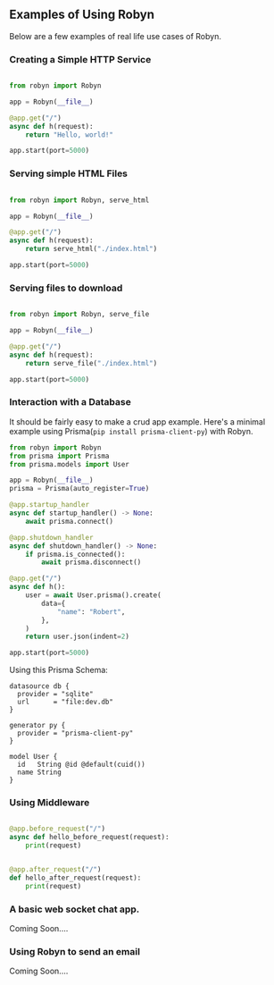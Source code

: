 ## Examples of Using Robyn

Below are a few examples of real life use cases of Robyn.

### Creating a Simple HTTP Service
```python

from robyn import Robyn

app = Robyn(__file__)

@app.get("/")
async def h(request):
    return "Hello, world!"

app.start(port=5000)

```

### Serving simple HTML Files
```python

from robyn import Robyn, serve_html

app = Robyn(__file__)

@app.get("/")
async def h(request):
    return serve_html("./index.html")

app.start(port=5000)

```

### Serving files to download
```python

from robyn import Robyn, serve_file

app = Robyn(__file__)

@app.get("/")
async def h(request):
    return serve_file("./index.html")

app.start(port=5000)

```


### Interaction with a Database

It should be fairly easy to make a crud app example. Here's a minimal example using Prisma(`pip install prisma-client-py`) with Robyn.

```python
from robyn import Robyn
from prisma import Prisma
from prisma.models import User

app = Robyn(__file__)
prisma = Prisma(auto_register=True)

@app.startup_handler
async def startup_handler() -> None:
    await prisma.connect()

@app.shutdown_handler
async def shutdown_handler() -> None:
    if prisma.is_connected():
        await prisma.disconnect()

@app.get("/")
async def h():
    user = await User.prisma().create(
        data={
            "name": "Robert",
        },
    )
    return user.json(indent=2)

app.start(port=5000)
```

Using this Prisma Schema:

```prisma
datasource db {
  provider = "sqlite"
  url      = "file:dev.db"
}

generator py {
  provider = "prisma-client-py"
}

model User {
  id   String @id @default(cuid())
  name String
}
```

### Using Middleware
```python

@app.before_request("/")
async def hello_before_request(request):
    print(request)


@app.after_request("/")
def hello_after_request(request):
    print(request)

```

### A basic web socket chat app.
Coming Soon....

### Using Robyn to send an email
Coming Soon....
